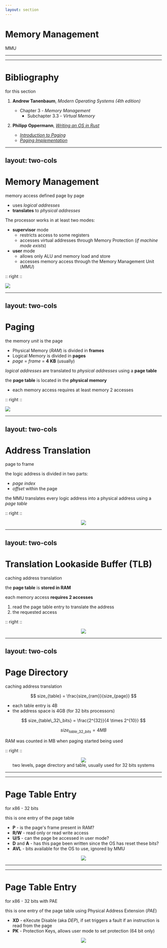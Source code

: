 ```yaml
---
layout: section
---
```

# Memory Management
MMU

---
---
# Bibliography
for this section

1. **Andrew Tanenbaum**, *Modern Operating Systems (4th edition)*
   - Chapter 3 - *Memory Management*
     - Subchapter 3.3 - *Virtual Memory*

2. **Philipp Oppermann**, [*Writing an OS in Rust*](https://os.phil-opp.com)
   - [*Introduction to Paging*](https://os.phil-opp.com/paging-introduction/) 
   - [*Paging Implementation*](https://os.phil-opp.com/paging-implementation/)

---
layout: two-cols
---
# Memory Management
memory access defined page by page

- uses *logical addresses*
- **translates** to *physical addresses*

The processor works in at least two modes:
- **supervisor** mode 
  - restricts access to some registers 
  - accesses virtual addresses through Memory Protection (*if machine mode exists*)
- **user** mode 
  - allows only ALU and memory load and store
  - accesses memory access through the Memory Management Unit (*MMU*)

:: right ::

<img src="/mmu/mmu.svg" class="w-120 rounded">

---
layout: two-cols
---
# Paging
the memory *unit* is the page

- Physical Memory (*RAM*) is divided in **frames**
- Logical Memory is divided in **pages**
- *page* = *frame* = **4 KB** (usually)

*logical addresses* are translated to *physical addresses* using a **page table**

the **page table** is located in the **physical memory**
  - <span color="red">each memory access requires at least memory 2 accesses</span>

<style>
.two-columns {
    grid-template-columns: 3fr 6fr;
}
</style>

:: right ::

<img src="/mmu/paging.svg" class="w-170 rounded">

---
layout: two-cols
---
# Address Translation
page to frame

the logic address is divided in two parts:
- *page index*
- *offset* within the page

the MMU translates every logic address into a physical address using a *page table*

<style>
.two-columns {
    grid-template-columns: 2fr 6fr;
}
</style>

:: right ::

<div align="center">
    <img src="/mmu/page_translation.svg" class="w-170 rounded">
</div>

---
layout: two-cols
---
# Translation Lookaside Buffer (TLB)
caching address translation

<style>
.two-columns {
    grid-template-columns: 2fr 6fr;
}
</style>

the **page table** is **stored in RAM**

each memory access **requires 2 accesses**
1. read the page table entry to translate the address
2. the requested access

:: right ::

<div align="center">
    <img src="/mmu/tlb.svg" class="w-170 rounded">
</div>

---
layout: two-cols
---

# Page Directory
caching address translation

<style>
.two-columns {
    grid-template-columns: 2fr 6fr;
}
</style>

$$ size_{table} = \frac{size_{ram}}{size_{page}}  $$

- each table entry is 4B
- the address space is 4GB (for 32 bits processors)

$$ size_{table\_32\_bits} = \frac{2^{32}}{4 \times 2^{10}}  $$

$$ size_{table\_32\_bits} = 4 MB $$

RAM was counted in MB when paging started being used

:: right ::

<div align="center">
    <img src="/mmu/page_directory.svg" class="w-170 rounded">
</div>

<div align="center">
two levels, page directory and table, usually used for 32 bits systems
</div>


---
---
# Page Table Entry 
for x86 - 32 bits

<style>
img {
  background: #ffffff;
}
</style>

this is one entry of the page table
- **P** - is the page's frame present in RAM?
- **R/W** - read only or read write access
- **U/S** - can the page be accessed in user mode?
- **D** and **A** - has this page been written since the OS has reset these bits?
- **AVL** - bits available for the OS to use, ignored by MMU

<div align="center">
    <img src="/mmu/page_entry_x86.svg" class="rounded">
</div>

---
---
# Page Table Entry
for x86 - 32 bits with PAE

<style>
img {
  background: #ffffff;
}
</style>

this is one entry of the page table using Physical Address Extension (*PAE*)
- **XD** - eXecute Disable (aka *DEP*), if set triggers a fault if an instruction is read from the page
- **PK** - Protection Keys, allows user mode to set protection (64 bit only)

<div align="center">
    <img src="/mmu/page_entry_x86pae.svg" class="rounded">
</div>
